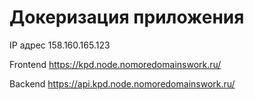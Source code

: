 # Докеризация приложения

IP адрес 158.160.165.123

Frontend https://kpd.node.nomoredomainswork.ru/

Backend https://api.kpd.node.nomoredomainswork.ru/